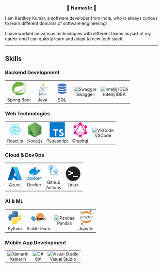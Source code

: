 <div>
    <div>
        <h3 align="center">🙏 Namaste 🙏</h3>
        <span>I am Kartikey Kumar, a software developer from India, who is always curious to learn different domains of software engineering!</span>
        <br><br>
        <span>I have worked on various technologies with different teams as part of my career and I can quickly learn and adapt to new tech stack.</span>
    </div>
</table>

---

## Skills

### Backend Development
<table>
    <tbody align="center">
        <tr>
            <td>
                <img src="https://raw.githubusercontent.com/github/explore/80688e429a7d4ef2fca1e82350fe8e3517d3494d/topics/spring-boot/spring-boot.png" alt="Spring Boot" height="50">
                <div>
                    Spring Boot
                </div>
            </td>
            <td>
                <img src="https://raw.githubusercontent.com/github/explore/5b3600551e122a3277c2c5368af2ad5725ffa9a1/topics/java/java.png" alt="Java" height="50">
                <div>
                    Java
                </div>
            </td>
            <td>
                <img src="https://raw.githubusercontent.com/github/explore/80688e429a7d4ef2fca1e82350fe8e3517d3494d/topics/sql/sql.png" alt="SQL" height="50">
                <div>
                    SQL
                </div>
            </td>
            <td>
                <img src="https://upload.wikimedia.org/wikipedia/commons/a/ab/Swagger-logo.png" alt="Swagger" height="50">
                <div>
                    Swagger
                </div>
            </td>
            <td>
                <img src="https://cdn.jsdelivr.net/gh/devicons/devicon/icons/intellij/intellij-original.svg" alt="Intellij IDEA" height="50">
                <div>
                    Intellij IDEA
                </div>
            </td>
        </tr>
    </tbody>
</table>

### Web Technologies
<table>
    <tbody align="center">
        <tr>
            <td>
                <img src="https://raw.githubusercontent.com/github/explore/80688e429a7d4ef2fca1e82350fe8e3517d3494d/topics/react/react.png" alt="React.js" height="50">
                <div>
                    React.js
                </div>
            </td>
            <td>
                <img src="https://github.com/github/explore/blob/main/topics/nodejs/nodejs.png?raw=true" alt="Node.js" height="50">
                <div>
                    Node.js
                </div>
            </td>
            <td>
                <img src="https://raw.githubusercontent.com/github/explore/80688e429a7d4ef2fca1e82350fe8e3517d3494d/topics/typescript/typescript.png" alt="Typescript" height="50">
                <div>
                    Typescript
                </div>
            </td>
            <td>
                <img src="https://raw.githubusercontent.com/github/explore/e65ef46ef3e7bc457c93622f6a89fe8d3fd131d5/topics/graphql/graphql.png" alt="Graphql" height="50">
                <div>
                    Graphql
                </div>
            </td>
            <td>
                <img src="https://cdn.jsdelivr.net/gh/devicons/devicon/icons/vscode/vscode-original.svg" alt="VSCode" height="50">
                <div>
                    VSCode
                </div>
            </td>
        </tr>
    </tbody>
</table>

### Cloud & DevOps
<table>
    <tbody align="center">
        <tr>
            <td>
                <img src="https://raw.githubusercontent.com/github/explore/eaef8552d8b082ffafe2bfc8a5023d47da904aac/topics/azure/azure.png" alt="Azure" height="50">
                <div>
                    Azure
                </div>
            </td>
            <td>
                <img src="https://github.com/github/explore/raw/main/topics/docker/docker.png?raw=true" alt="Docker" height="50">
                <div>
                    Docker
                </div>
            </td>
            <td>
                <img src="https://github.com/github/explore/blob/main/topics/actions/actions.png?raw=true" alt="Github Actions" height="50">
                <div>
                    Github<br/>Actions
                </div>
            </td>
            <td>
                <img src="https://raw.githubusercontent.com/github/explore/d92924b1d925bb134e308bd29c9de6c302ed3beb/topics/terminal/terminal.png" alt="Linux" height="50">
                <div>
                    Linux
                </div>
            </td>
        </tr>
    </tbody>
</table>

### AI & ML
<table>
    <tbody align="center">
        <tr>
            <td>
                <img src="https://raw.githubusercontent.com/github/explore/80688e429a7d4ef2fca1e82350fe8e3517d3494d/topics/python/python.png" alt="Python" height="50">
                <div>
                    Python
                </div>
            </td>
            <td>
                <img src="https://raw.githubusercontent.com/github/explore/80688e429a7d4ef2fca1e82350fe8e3517d3494d/topics/scikit-learn/scikit-learn.png" alt="Scikit-learn" height="50">
                <div>
                    Scikit-learn
                </div>
            </td>
            <td>
                <img src="https://cdn.jsdelivr.net/gh/devicons/devicon/icons/pandas/pandas-original.svg" alt="Pandas" height="50">
                <div>
                    Pandas
                </div>
            </td>
            <td>
                <img src="https://raw.githubusercontent.com/github/explore/a4691f04ff219c1c2aa02fc61fda41aa43f1459a/topics/jupyter-notebook/jupyter-notebook.png" alt="Jupyter" height="50">
                <div>
                    Jupyter
                </div>
            </td>
        </tr>
    </tbody>
</table>

### Mobile App Development
<table>
    <tbody align="center">
        <tr>
            <td>
                <img src="https://cdn.jsdelivr.net/gh/devicons/devicon/icons/xamarin/xamarin-original.svg" alt="Xamarin" height="50">
                <div>
                    Xamarin
                </div>
            </td>
            <td>
                <img src="https://cdn.jsdelivr.net/gh/devicons/devicon/icons/csharp/csharp-original.svg" alt="C#" height="50" width="50">
                <div>
                    C#
                </div>
            </td>
            <td>
                <img src="https://cdn.jsdelivr.net/gh/devicons/devicon/icons/visualstudio/visualstudio-plain.svg" alt="Visual Studio" height="50">
                <div>
                    Visual Studio
                </div>
            </td>
        </tr>
    </tbody>
</table>
